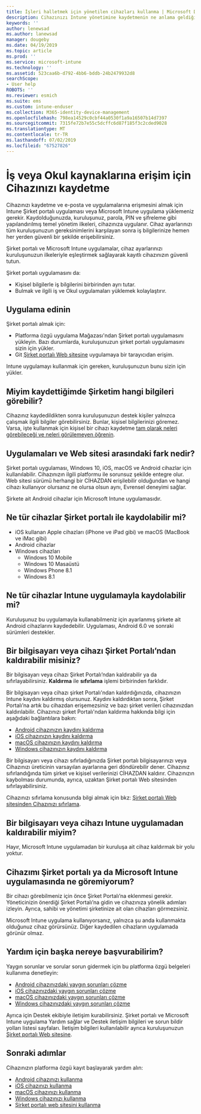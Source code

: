 ```yaml
---
title: İşleri halletmek için yönetilen cihazları kullanma | Microsoft Docs
description: Cihazınızı Intune yönetimine kaydetmenin ne anlama geldiğini anlayın.
keywords: ''
author: lenewsad
ms.author: lanewsad
manager: dougeby
ms.date: 04/19/2019
ms.topic: article
ms.prod: ''
ms.service: microsoft-intune
ms.technology: ''
ms.assetid: 523caa6b-d792-4bb6-bddb-24b2479932d8
searchScope:
- User help
ROBOTS: ''
ms.reviewer: esmich
ms.suite: ems
ms.custom: intune-enduser
ms.collection: M365-identity-device-management
ms.openlocfilehash: 798ea14529c0cbf44a0530f1a9a16507b14d7397
ms.sourcegitcommit: 7315fe72b7e55c5dcffc6d87f185f3c2cded9028
ms.translationtype: MT
ms.contentlocale: tr-TR
ms.lasthandoff: 07/02/2019
ms.locfileid: "67527826"
---
```

# <a name="enroll-device-for-access-to-work-or-school-resources"></a>İş veya Okul kaynaklarına erişim için Cihazınızı kaydetme
Cihazınızı kaydetme ve e-posta ve uygulamalarına erişmesini almak için Intune Şirket portalı uygulaması veya Microsoft Intune uygulama yüklemeniz gerekir. Kaydolduğunuzda, kuruluşunuz, parola, PIN ve şifreleme gibi yapılandırılmış temel yönetim ilkeleri, cihazınıza uygulanır. Cihaz ayarlarınızı tüm kuruluşunuzun gereksinimlerini karşılayan sonra iş bilgilerinize hemen her yerden güvenli bir şekilde erişebilirsiniz.  

Şirket portalı ve Microsoft Intune uygulamalar, cihaz ayarlarınızı kuruluşunuzun ilkeleriyle eşleştirmek sağlayarak kayıtlı cihazınızın güvenli tutun. 

Şirket portalı uygulamasını da:  
* Kişisel bilgilerle iş bilgilerini birbirinden ayrı tutar.  
* Bulmak ve ilgili iş ve Okul uygulamaları yüklemek kolaylaştırır.   

## <a name="get-the-apps"></a>Uygulama edinin
Şirket portalı almak için:

- Platforma özgü uygulama Mağazası'ndan Şirket portalı uygulamasını yükleyin. Bazı durumlarda, kuruluşunuzun şirket portalı uygulamasını sizin için yükler.  
- Git [Şirket portalı Web sitesine](https://go.microsoft.com/fwlink/?linkid=2010980) uygulamaya bir tarayıcıdan erişim.  

Intune uygulamayı kullanmak için gereken, kuruluşunuzun bunu sizin için yükler.  


## <a name="what-information-can-my-company-see-when-i-enroll"></a>Miyim kaydettiğimde Şirketim hangi bilgileri görebilir?
Cihazınız kaydedildikten sonra kuruluşunuzun destek kişiler yalnızca çalışmak ilgili bilgiler görebilirsiniz. Bunlar, kişisel bilgilerinizi göremez. Varsa, işte kullanmak için kişisel bir cihazı kaydetme [tam olarak neleri görebileceği ve neleri görülemeyen öğrenin](what-info-can-your-company-see-when-you-enroll-your-device-in-intune.md).  


## <a name="whats-the-difference-between-the-apps-and-the-website"></a>Uygulamaları ve Web sitesi arasındaki fark nedir?
Şirket portalı uygulaması, Windows 10, iOS, macOS ve Android cihazlar için kullanılabilir. Cihazınızın ilgili platformu ile sorunsuz şekilde entegre olur. Web sitesi sürümü herhangi bir CİHAZDAN erişilebilir olduğundan ve hangi cihazı kullanıyor olursanız ne olursa olsun aynı, Evrensel deneyimi sağlar. 

Şirkete ait Android cihazlar için Microsoft Intune uygulamasıdır.  

## <a name="what-kind-of-devices-can-you-enroll-with-company-portal"></a>Ne tür cihazlar Şirket portalı ile kaydolabilir mi?
-   iOS kullanan Apple cihazları (iPhone ve iPad gibi) ve macOS (MacBook ve iMac gibi)
-   Android cihazlar
-   Windows cihazları
    -   Windows 10 Mobile
    -   Windows 10 Masaüstü
    -   Windows Phone 8.1
    -   Windows 8.1

## <a name="what-kind-of-devices-can-you-enroll-with-the-microsoft-intune-app"></a>Ne tür cihazlar Intune uygulamayla kaydolabilir mi?  
Kuruluşunuz bu uygulamayla kullanabilmeniz için ayarlanmış şirkete ait Android cihazlarını kaydedebilir. Uygulaması, Android 6.0 ve sonraki sürümleri destekler. 

## <a name="can-you-remove-a-computer-or-device-from-the-company-portal"></a>Bir bilgisayarı veya cihazı Şirket Portalı’ndan kaldırabilir misiniz?
Bir bilgisayarı veya cihazı Şirket Portalı’ndan kaldırabilir ya da sıfırlayabilirsiniz. **Kaldırma** ile **sıfırlama** işlemi birbirinden farklıdır.

Bir bilgisayarı veya cihazı şirket Portalı'ndan kaldırdığınızda, cihazınızın Intune kaydını kaldırmış olursunuz. Kaydını kaldırdıktan sonra, Şirket Portalı’na artık bu cihazdan erişemezsiniz ve bazı şirket verileri cihazınızdan kaldırılabilir. Cihazınızı şirket Portalı'ndan kaldırma hakkında bilgi için aşağıdaki bağlantılara bakın:  

- [Android cihazınızın kaydını kaldırma](unenroll-your-device-from-intune-android.md)
- [iOS cihazınızın kaydını kaldırma](unenroll-your-device-from-intune-ios.md)
- [macOS cihazınızın kaydını kaldırma](unenroll-your-device-from-intune-macos.md)
- [Windows cihazınızın kaydını kaldırma](unenroll-your-device-from-intune-windows.md)

Bir bilgisayarı veya cihazı sıfırladığınızda Şirket portalı bilgisayarınızı veya Cihazınızı üreticinin varsayılan ayarlarına geri döndürebilir dener. Cihazınız sıfırlandığında tüm şirket ve kişisel verilerinizi CİHAZDAN kaldırır. Cihazınızın kaybolması durumunda, ayrıca, uzaktan Şirket portalı Web sitesinden sıfırlayabilirsiniz.  

Cihazınızı sıfırlama konusunda bilgi almak için bkz: [Şirket portalı Web sitesinden Cihazınızı sıfırlama](reset-erase-your-device-cpwebsite.md).  

## <a name="can-you-remove-a-computer-or-device-from-the-microsoft-intune-app"></a>Bir bilgisayarı veya cihazı Intune uygulamadan kaldırabilir miyim?
Hayır, Microsoft Intune uygulamadan bir kuruluşa ait cihaz kaldırmak bir yolu yoktur.  

## <a name="what-if-i-cant-see-my-device-in-the-company-portal-or-microsoft-intune-app"></a>Cihazımı Şirket portalı ya da Microsoft Intune uygulamasında ne göremiyorum?
Bir cihazı görebilmeniz için önce Şirket Portalı’na eklenmesi gerekir. Yöneticinizin önerdiği Şirket Portalı’na gidin ve cihazınıza yönelik adımları izleyin. Ayrıca, sahibi ve yönetimi şirketinize ait olan cihazları görmezsiniz.

Microsoft Intune uygulama kullanıyorsanız, yalnızca şu anda kullanmakta olduğunuz cihaz görürsünüz. Diğer kaydedilen cihazların uygulamada görünür olmaz.  

## <a name="where-else-can-i-go-for-help"></a>Yardım için başka nereye başvurabilirim?  
Yaygın sorunlar ve sorular sorun gidermek için bu platforma özgü belgeleri kullanıma denetleyin:  

- [Android cihazınızdaki yaygın sorunları çözme](check-compliance-on-your-device-android.md)  
- [iOS cihazınızdaki yaygın sorunları çözme](troubleshoot-your-device-ios.md)
- [macOS cihazınızdaki yaygın sorunları çözme](troubleshoot-your-device-macos.md)
- [Windows cihazınızdaki yaygın sorunları çözme](troubleshoot-your-device-windows.md)

Ayrıca için Destek ekibiyle iletişim kurabilirsiniz. Şirket portalı ve Microsoft Intune uygulama Yardım sağlar ve Destek iletişim bilgileri ve sorun bildir yolları listesi sayfaları. İletişim bilgileri kullanılabilir ayrıca kuruluşunuzun [Şirket portalı Web sitesine](https://go.microsoft.com/fwlink/?linkid=2010980).  

## <a name="next-steps"></a>Sonraki adımlar  

Cihazınızın platforma özgü kayıt başlayarak yardım alın:  

- [Android cihazınızı kullanma](using-your-android-device-with-intune.md)
- [iOS cihazınızı kullanma](using-your-ios-device-with-intune.md)
- [macOS cihazınızı kullanma](using-your-macos-device-with-intune.md)
- [Windows cihazınızı kullanma](using-your-windows-device-with-intune.md)
- [Şirket portalı web sitesini kullanma](using-the-intune-company-portal-website.md)


